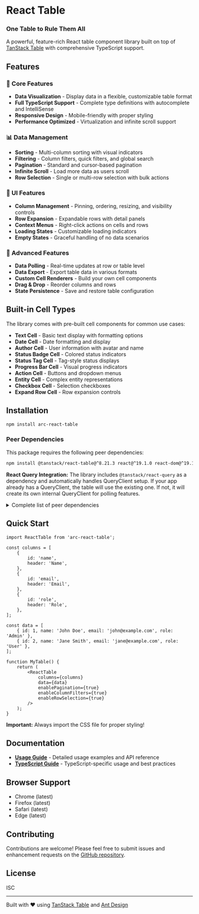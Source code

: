 # React Table

### One Table to Rule Them All

A powerful, feature-rich React table component library built on top of [TanStack Table](https://tanstack.com/table/v8) with comprehensive TypeScript support.

## Features

### 🚀 Core Features

- **Data Visualization** - Display data in a flexible, customizable table format
- **Full TypeScript Support** - Complete type definitions with autocomplete and IntelliSense
- **Responsive Design** - Mobile-friendly with proper styling
- **Performance Optimized** - Virtualization and infinite scroll support

### 📊 Data Management

- **Sorting** - Multi-column sorting with visual indicators
- **Filtering** - Column filters, quick filters, and global search
- **Pagination** - Standard and cursor-based pagination
- **Infinite Scroll** - Load more data as users scroll
- **Row Selection** - Single or multi-row selection with bulk actions

### 🎨 UI Features

- **Column Management** - Pinning, ordering, resizing, and visibility controls
- **Row Expansion** - Expandable rows with detail panels
- **Context Menus** - Right-click actions on cells and rows
- **Loading States** - Customizable loading indicators
- **Empty States** - Graceful handling of no data scenarios

### 🔧 Advanced Features

- **Data Polling** - Real-time updates at row or table level
- **Data Export** - Export table data in various formats
- **Custom Cell Renderers** - Build your own cell components
- **Drag & Drop** - Reorder columns and rows
- **State Persistence** - Save and restore table configuration

## Built-in Cell Types

The library comes with pre-built cell components for common use cases:

- **Text Cell** - Basic text display with formatting options
- **Date Cell** - Date formatting and display
- **Author Cell** - User information with avatar and name
- **Status Badge Cell** - Colored status indicators
- **Status Tag Cell** - Tag-style status displays
- **Progress Bar Cell** - Visual progress indicators
- **Action Cell** - Buttons and dropdown menus
- **Entity Cell** - Complex entity representations
- **Checkbox Cell** - Selection checkboxes
- **Expand Row Cell** - Row expansion controls

## Installation

```bash
npm install arc-react-table
```

### Peer Dependencies

This package requires the following peer dependencies:

```bash
npm install @tanstack/react-table@^8.21.3 react@^19.1.0 react-dom@^19.1.0 antd@^5.26.4
```

**React Query Integration:** The library includes `@tanstack/react-query` as a dependency and automatically handles QueryClient setup. If your app already has a QueryClient, the table will use the existing one. If not, it will create its own internal QueryClient for polling features.

<details>
<summary>Complete list of peer dependencies</summary>

```json
{
    "@dnd-kit/core": "^6.3.1",
    "@dnd-kit/modifiers": "^9.0.0",
    "@dnd-kit/sortable": "^10.0.0",
    "@tanstack/react-query": "^5.82.0",
    "@tanstack/react-table": "^8.21.3",
    "@tanstack/react-virtual": "^3.13.12",
    "antd": "^5.26.4",
    "classnames": "^2.5.1",
    "dayjs": "^1.11.13",
    "lodash": "^4.17.21",
    "react": "^19.1.0",
    "react-animate-height": "^3.2.3",
    "react-date-range": "^2.0.1",
    "react-dom": "^19.1.0"
}
```

</details>

## Quick Start

```tsx
import ReactTable from 'arc-react-table';

const columns = [
    {
        id: 'name',
        header: 'Name',
    },
    {
        id: 'email',
        header: 'Email',
    },
    {
        id: 'role',
        header: 'Role',
    },
];

const data = [
    { id: 1, name: 'John Doe', email: 'john@example.com', role: 'Admin' },
    { id: 2, name: 'Jane Smith', email: 'jane@example.com', role: 'User' },
];

function MyTable() {
    return (
        <ReactTable
            columns={columns}
            data={data}
            enablePagination={true}
            enableColumnFilters={true}
            enableRowSelection={true}
        />
    );
}
```

**Important:** Always import the CSS file for proper styling!

## Documentation

- [**Usage Guide**](./USAGE.md) - Detailed usage examples and API reference
- [**TypeScript Guide**](./TYPESCRIPT_USAGE.md) - TypeScript-specific usage and best practices

## Browser Support

- Chrome (latest)
- Firefox (latest)
- Safari (latest)
- Edge (latest)

## Contributing

Contributions are welcome! Please feel free to submit issues and enhancement requests on the [GitHub repository](https://github.com/singhsterabhi/arc-react-table).

## License

ISC

---

Built with ❤️ using [TanStack Table](https://tanstack.com/table/v8) and [Ant Design](https://ant.design/)
